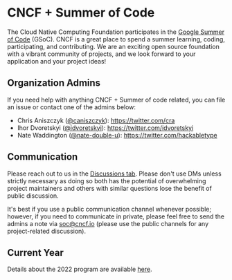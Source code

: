 # CNCF + Summer of Code

The Cloud Native Computing Foundation participates in the [Google Summer of Code](https://summerofcode.withgoogle.com/) (GSoC). CNCF is a great place to spend a summer learning, coding, participating, and contributing. We are an exciting open source foundation with a vibrant community of projects, and we look forward to your application and your project ideas!

## Organization Admins

If you need help with anything CNCF + Summer of code related, you can file an issue or contact one of the admins below:

- Chris Aniszczyk ([@caniszczyk](https://github.com/caniszczyk)\): <https://twitter.com/cra>
- Ihor Dvoretskyi ([@idvoretskyi](https://github.com/idvoretskyi)\): <https://twitter.com/idvoretskyi>
- Nate Waddington ([@nate-double-u](https://github.com/nate-double-u)\): <https://twitter.com/hackabletype>

## Communication

Please reach out to us in the [Discussions tab](https://github.com/cncf/mentoring/discussions).
Please don't use DMs unless strictly necessary as doing so both has the potential of overwhelming project maintainers and others with similar questions lose the benefit of public discussion.

It's best if you use a public communication channel whenever possible; however, if you need to communicate in private, please feel free to send the admins a note via soc@cncf.io (please use the public channels for any project-related discussion).

## Current Year

Details about the 2022 program are available [here](https://github.com/cncf/mentoring/blob/main/summerofcode/2022.md).

